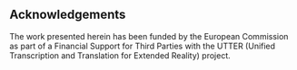 ## Acknowledgements

The work presented herein has been funded by the European Commission as part of a Financial Support for Third Parties with the UTTER (Unified Transcription and Translation for Extended Reality) project.